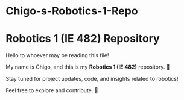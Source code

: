 # Chigo-s-Robotics-1-Repo
# Robotics 1 (IE 482) Repository

Hello to whoever may be reading this file!  

My name is Chigo, and this is my **Robotics 1 (IE 482)** repository. 🚀  

Stay tuned for project updates, code, and insights related to robotics!  

Feel free to explore and contribute. 🤖  
